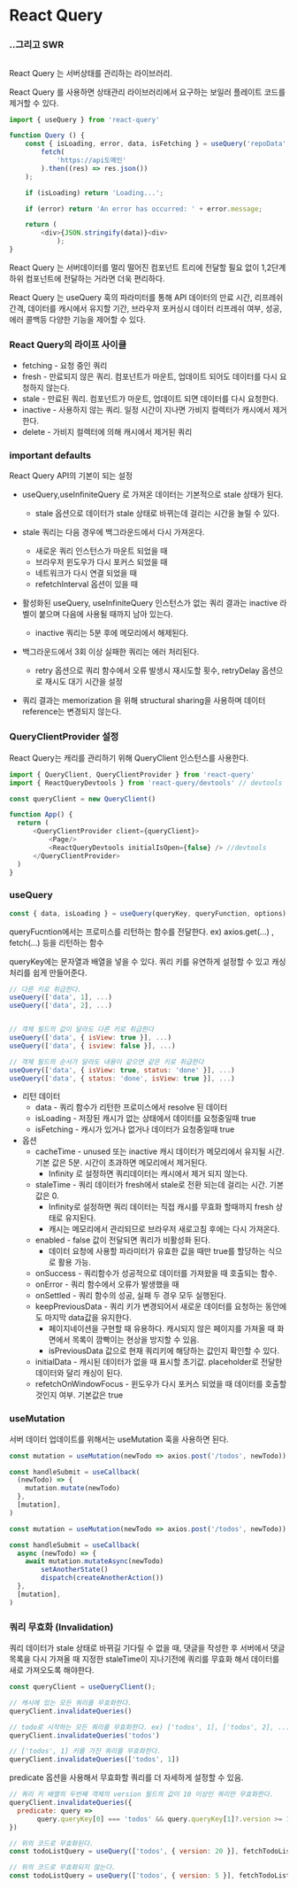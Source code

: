 # React Query 
### ..그리고 SWR
##

React Query 는 서버상태를 관리하는 라이브러리.

React Query 를 사용하면 상태관리 라이브러리에서 요구하는 보일러 플레이트 코드를 제거할 수 있다.

```javascript
import { useQuery } from 'react-query'

function Query () {
    const { isLoading, error, data, isFetching } = useQuery('repoData', () =>
        fetch(
            'https://api도메인'
        ).then((res) => res.json())
    );

    if (isLoading) return 'Loading...';

    if (error) return 'An error has occurred: ' + error.message;

    return (
        <div>{JSON.stringify(data)}<div>
            );
}
```
React Query 는 서버데이터를 멀리 떨어진 컴포넌트 트리에 전달할 필요 없이 1,2단계 하위 컴포넌트에 전달하는 거라면 더욱 편리하다.

React Query 는 useQuery 훅의 파라미터를 통해 API 데이터의 만료 시간, 리프레쉬 간격, 데이터를 캐시에서 유지할 기간, 브라우저 포커싱시 데이터 리프레쉬 여부, 성공, 에러 콜백등 다양한 기능을 제어할 수 있다.


### React Query의 라이프 사이클

- fetching - 요청 중인 쿼리
- fresh - 만료되지 않은 쿼리. 컴포넌트가 마운트, 업데이트 되어도 데이터를 다시 요청하지 않는다.
- stale - 만료된 쿼리. 컴포넌트가 마운트, 업데이트 되면 데이터를 다시 요청한다.
- inactive - 사용하지 않는 쿼리. 일정 시간이 지나면 가비지 컬렉터가 캐시에서 제거한다.
- delete - 가비지 컬렉터에 의해 캐시에서 제거된 쿼리

### important defaults 

React Query API의 기본이 되는 설정

- useQuery,useInfiniteQuery 로 가져온 데이터는 기본적으로 stale 상태가 된다.
  - stale 옵션으로 데이터가 stale 상태로 바뀌는데 걸리는 시간을 늘릴 수 있다.

- stale 쿼리는 다음 경우에 백그라운드에서 다시 가져온다.
  - 새로운 쿼리 인스턴스가 마운트 되었을 때
  - 브라우저 윈도우가 다시 포커스 되었을 때
  - 네트워크가 다시 연결 되었을 때
  - refetchInterval 옵션이 있을 때

- 활성화된 useQuery, useInfiniteQuery 인스턴스가 없는 쿼리 결과는 inactive 라벨이 붙으며 다음에 사용될 때까지 남아 있는다.
  - inactive 쿼리는 5분 후에 메모리에서 해제된다.

- 백그라운드에서 3회 이상 실패한 쿼리는 에러 처리된다.
  - retry 옵션으로 쿼리 함수에서 오류 발생시 재시도할 횟수, retryDelay 옵션으로 재시도 대기 시간을 설정

- 쿼리 결과는 memorization 을 위해 structural sharing을 사용하며 데이터 reference는 변경되지 않는다.


### QueryClientProvider 설정

React Query는 캐리를 관리하기 위해 QueryClient 인스턴스를 사용한다.
```javascript
import { QueryClient, QueryClientProvider } from 'react-query'
import { ReactQueryDevtools } from 'react-query/devtools' // devtools

const queryClient = new QueryClient()

function App() {
  return (
      <QueryClientProvider client={queryClient}>
          <Page/>
          <ReactQueryDevtools initialIsOpen={false} /> //devtools
      </QueryClientProvider>
  )
}
```

### useQuery 

```javascript
const { data, isLoading } = useQuery(queryKey, queryFunction, options)
```

queryFucntion에서는 프로미스를 리턴하는 함수를 전달한다.
ex) axios.get(...) , fetch(...) 등을 리턴하는 함수

queryKey에는 문자열과 배열을 넣을 수 있다. 쿼리 키를 유연하게 설정할 수 있고 캐싱 처리를 쉽게 만들어준다.
```javascript
// 다른 키로 취급한다. 
useQuery(['data', 1], ...)
useQuery(['data', 2], ...)


// 객체 필드의 값이 달라도 다른 키로 취급한다
useQuery(['data', { isView: true }], ...)
useQuery(['data', { isview: false }], ...)

// 객체 필드의 순서가 달라도 내용이 같으면 같은 키로 취급한다
useQuery(['data', { isView: true, status: 'done' }], ...)
useQuery(['data', { status: 'done', isView: true }], ...)

```
- 리턴 데이터
  - data - 쿼리 함수가 리턴한 프로미스에서 resolve 된 데이터
  - isLoading - 저장된 캐시가 없는 상태에서 데이터를 요청중일때 true
  - isFetching - 캐시가 있거나 없거나 데이터가 요청중일때 true
- 옵션
  - cacheTime - unused 또는 inactive 캐시 데이터가 메모리에서 유지될 시간. 기본 값은 5분. 시간이 초과하면 메모리에서 제거된다.
    - Infinity 로 설정하면 쿼리데이터는 캐시에서 제거 되지 않는다.
  - staleTime - 쿼리 데이터가 fresh에서 stale로 전환 되는데 걸리는 시간. 기본 값은 0.
    - Infinity로 설정하면 쿼리 데이터는 직접 캐시를 무효화 할때까지 fresh 상태로 유지된다.
    - 캐시는 메모리에서 관리되므로 브라우저 새로고침 후에는 다시 가져온다.
  - enabled - false 값이 전달되면 쿼리가 비활성화 된다.
    - 데이터 요청에 사용할 파라미터가 유효한 값을 때만 true를 할당하는 식으로 활용 가능.
  - onSuccess - 쿼리함수가 성공적으로 데이터를 가져왔을 때 호출되는 함수.
  - onError - 쿼리 함수에서 오류가 발생했을 때
  - onSettled - 쿼리 함수의 성공, 실패 두 경우 모두 실행된다.
  - keepPreviousData - 쿼리 키가 변경되어서 새로운 데이터를 요청하는 동안에도 마지막 data값을 유지한다.
    - 페이지네이션을 구현할 때 유용하다. 캐시되지 않은 페이지를 가져올 때 화면에서 목록이 깜빡이는 현상을 방지할 수 있음.
    - isPreviousData 값으로 현재 쿼리키에 해당하는 값인지 확인할 수 있다.
  - initialData - 캐시된 데이터가 없을 때 표시할 초기값. placeholder로 전달한 데이터와 달리 캐싱이 된다.
  - refetchOnWindowFocus - 윈도우가 다시 포커스 되었을 때 데이터를 호출할 것인지 여부. 기본값은 true

### useMutation

서버 데이터 업데이트를 위해서는 useMutation 훅을 사용하면 된다.

```javascript
const mutation = useMutation(newTodo => axios.post('/todos', newTodo))

const handleSubmit = useCallback(
  (newTodo) => {
    mutation.mutate(newTodo)
  },
  [mutation],
)
```
```javascript
const mutation = useMutation(newTodo => axios.post('/todos', newTodo))

const handleSubmit = useCallback(
  async (newTodo) => {
    await mutation.mutateAsync(newTodo)
		setAnotherState() 
		dispatch(createAnotherAction())
  },
  [mutation],
)
```

### 쿼리 무효화 (Invalidation)

쿼리 데이터가 stale 상태로 바뀌길 기다릴 수 없을 때, 댓글을 작성한 후 서버에서 댓글 목록을 다시 가져올 때 지정한 staleTime이 지나기전에 쿼리를 무효화 해서 데이터를 새로 가져오도록 해야한다.

```javascript
const queryClient = useQueryClient();

// 캐시에 있는 모든 쿼리를 무효화한다.
queryClient.invalidateQueries()

// todo로 시작하는 모든 쿼리를 무효화한다. ex) ['todos', 1], ['todos', 2], ...
queryClient.invalidateQueries('todos')

// ['todos', 1] 키를 가진 쿼리를 무효화한다.
queryClient.invalidateQueries(['todos', 1])
```

predicate 옵션을 사용해서 무효화할 쿼리를 더 자세하게 설정할 수 있음.
```javascript
// 쿼리 키 배열의 두번째 객체의 version 필드의 값이 10 이상인 쿼리만 무효화한다.
queryClient.invalidateQueries({
  predicate: query =>
	   query.queryKey[0] === 'todos' && query.queryKey[1]?.version >= 10,
})

// 위의 코드로 무효화된다.
const todoListQuery = useQuery(['todos', { version: 20 }], fetchTodoList)

// 위의 코드로 무효화되지 않는다.
const todoListQuery = useQuery(['todos', { version: 5 }], fetchTodoList)
```
